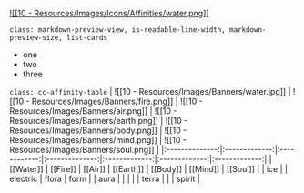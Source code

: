 
[![[10 - Resources/Images/Icons/Affinities/water.png]]](Water.md)


`class: markdown-preview-view, is-readable-line-width, markdown-preview-size, list-cards`
- one
- two
- three

`class: cc-affinity-table`
| ![[10 - Resources/Images/Banners/water.jpg]] | ![[10 - Resources/Images/Banners/fire.png]] | ![[10 - Resources/Images/Banners/air.png]] | ![[10 - Resources/Images/Banners/earth.png]] | ![[10 - Resources/Images/Banners/body.png]] | ![[10 - Resources/Images/Banners/mind.png]] | ![[10 - Resources/Images/Banners/soul.png]] |
|:--------------:|:-------------:|:------------:|:--------------:|:-------------:|:-------------:|:-------------:|
|   [[Water]]    |   [[Fire]]    |   [[Air]]    |   [[Earth]]    |   [[Body]]    |   [[Mind]]    |   [[Soul]]    |
|      ice       |               |   electric   |     flora      |     form      |               |     aura      |
|                |               |              |     terra      |               |               |    spirit     | 